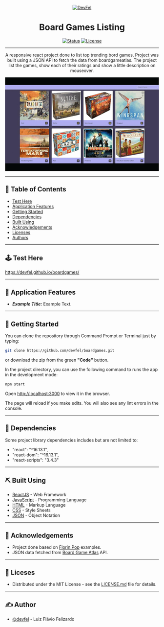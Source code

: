 <p align="center">
  <a href="https://devfel.com/" rel="noopener">
 <img  src="https://devfel.com/imgs/devfel-logo-01.JPG" alt="DevFel"></a>
</p>

<h1 align="center">Board Games Listing</h1>

<div align="center">

[![Status](https://img.shields.io/badge/status-active-success.svg)]()
[![License](https://img.shields.io/badge/license-MIT-blue.svg)](/LICENSE)

</div>

---

<p align="center"> 
A responsive react project done to list top trending bord games. Project was built using a JSON API to fetch the data from boardgameatlas. The project list the games, show each of their ratings and show a little description on mouseover.
</p>

  <p align="center">
    <img  width="600px" src="./assets/board-games-list.gif" alt="Board Game List"></a>
  </p>

---

## 📝 Table of Contents

- [Test Here](#live)
- [Application Features](#features)
- [Getting Started](#getting_started)
- [Dependencies](#dependencies)
- [Built Using](#built_using)
- [Acknowledgements](#acknowledgements)
- [Licenses](#licenses)
- [Authors](#authors)

---

## 🕹 Test Here <a name = "live"></a>

https://devfel.github.io/boardgames/

---

## 🧐 Application Features <a name = "features"></a>

- **_Example Title:_** Example Text.

---

## 🏁 Getting Started <a name = "getting_started"></a>

You can clone the repository through Command Prompt or Terminal just by typing:

```sh
git clone https://github.com/devfel/boardgames.git
```

or download the zip from the green **"Code"** button.

In the project directory, you can use the following command to runs the app in the development mode:

```sh
npm start
```

Open [http://localhost:3000](http://localhost:3000) to view it in the browser.

The page will reload if you make edits. You will also see any lint errors in the console.

---

## 🔁 Dependencies <a name = "dependencies"></a>

Some project library dependencies includes but are not limited to:

- "react": "^16.13.1",
- "react-dom": "^16.13.1",
- "react-scripts": "3.4.3"

---

## ⛏️ Built Using <a name = "built_using"></a>

- [ReactJS](https://reactjs.org/) - Web Framework
- [JavaScript](https://www.javascript.com/) - Programming Language
- [HTML](https://pt.wikipedia.org/wiki/HTML) - Markup Language
- [CSS](https://en.wikipedia.org/wiki/CSS) - Style Sheets
- [JSON](https://www.json.org/json-en.html) - Object Notation

---

## 🎉 Acknowledgements <a name = "acknowledgements"></a>

- Project done based on [Florin Pop](https://www.florin-pop.com/) examples.
- JSON data fetched from [Board Game Atlas](https://www.boardgameatlas.com/api/docs) API.

---

## 📝 Liceses <a name = "licenses"></a>

- Distributed under the MIT License - see the [LICENSE.md](https://github.com/devfel/boardgames/blob/master/LICENSE.md) file for details.

---

## ✍️ Author <a name = "authors"></a>

- [@devfel](https://devfel.com/) - Luiz Flávio Felizardo
